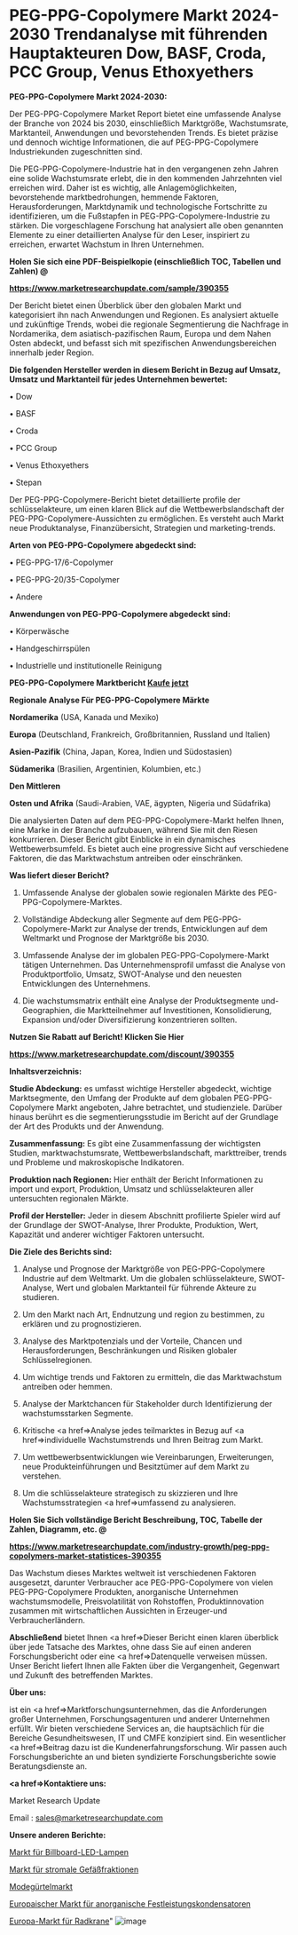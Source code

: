 # PEG-PPG-Copolymere Markt 2024-2030 Trendanalyse mit führenden Hauptakteuren Dow, BASF, Croda, PCC Group, Venus Ethoxyethers

<strong>PEG-PPG-Copolymere Markt 2024-2030:</strong>

Der PEG-PPG-Copolymere Market Report bietet eine umfassende Analyse der Branche von 2024 bis 2030, einschließlich Marktgröße, Wachstumsrate, Marktanteil, Anwendungen und bevorstehenden Trends. Es bietet präzise und dennoch wichtige Informationen, die auf PEG-PPG-Copolymere Industriekunden zugeschnitten sind.

Die PEG-PPG-Copolymere-Industrie hat in den vergangenen zehn Jahren eine solide Wachstumsrate erlebt, die in den kommenden Jahrzehnten viel erreichen wird. Daher ist es wichtig, alle Anlagemöglichkeiten, bevorstehende marktbedrohungen, hemmende Faktoren, Herausforderungen, Marktdynamik und technologische Fortschritte zu identifizieren, um die Fußstapfen in PEG-PPG-Copolymere-Industrie zu stärken. Die vorgeschlagene Forschung hat analysiert alle oben genannten Elemente zu einer detaillierten Analyse für den Leser, inspiriert zu erreichen, erwartet Wachstum in Ihren Unternehmen.



<strong>Holen Sie sich eine PDF-Beispielkopie (einschließlich TOC, Tabellen und Zahlen) @
</strong>

<strong><a href=https://www.marketresearchupdate.com/sample/390355>

<strong>https://www.marketresearchupdate.com/sample/390355</u></font></a></strong></strong>

Der Bericht bietet einen Überblick über den globalen Markt und kategorisiert ihn nach Anwendungen und Regionen. Es analysiert aktuelle und zukünftige Trends, wobei die regionale Segmentierung die Nachfrage in Nordamerika, dem asiatisch-pazifischen Raum, Europa und dem Nahen Osten abdeckt, und befasst sich mit spezifischen Anwendungsbereichen innerhalb jeder Region.



<strong>Die folgenden Hersteller werden in diesem Bericht in Bezug auf Umsatz, Umsatz und Marktanteil für jedes Unternehmen bewertet:</strong>

• Dow

• BASF

• Croda

• PCC Group

• Venus Ethoxyethers

• Stepan

Der PEG-PPG-Copolymere-Bericht bietet detaillierte profile der schlüsselakteure, um einen klaren Blick auf die Wettbewerbslandschaft der PEG-PPG-Copolymere-Aussichten zu ermöglichen. Es versteht auch Markt neue Produktanalyse, Finanzübersicht, Strategien und marketing-trends.



<strong>Arten von PEG-PPG-Copolymere abgedeckt sind:</strong>

• PEG-PPG-17/6-Copolymer

• PEG-PPG-20/35-Copolymer

• Andere



<strong>Anwendungen von PEG-PPG-Copolymere abgedeckt sind:</strong>

• Körperwäsche

• Handgeschirrspülen

• Industrielle und institutionelle Reinigung



<strong>PEG-PPG-Copolymere Marktbericht <a href=https://www.marketresearchupdate.com/buynow/390355>Kaufe jetzt</a></strong>



<strong>Regionale Analyse Für PEG-PPG-Copolymere Märkte</strong>



<strong>Nordamerika</strong> (USA, Kanada und Mexiko)



<strong>Europa</strong> (Deutschland, Frankreich, Großbritannien, Russland und Italien)



<strong>Asien-Pazifik</strong> (China, Japan, Korea, Indien und Südostasien)



<strong>Südamerika</strong> (Brasilien, Argentinien, Kolumbien, etc.)



<strong>Den Mittleren</strong> 

<strong>Osten und Afrika</strong> (Saudi-Arabien, VAE, ägypten, Nigeria und Südafrika)

Die analysierten Daten auf dem PEG-PPG-Copolymere-Markt helfen Ihnen, eine Marke in der Branche aufzubauen, während Sie mit den Riesen konkurrieren. Dieser Bericht gibt Einblicke in ein dynamisches Wettbewerbsumfeld. Es bietet auch eine progressive Sicht auf verschiedene Faktoren, die das Marktwachstum antreiben oder einschränken.



<strong>Was liefert dieser Bericht?</strong>

1. Umfassende Analyse der globalen sowie regionalen Märkte des PEG-PPG-Copolymere-Marktes.

2. Vollständige Abdeckung aller Segmente auf dem PEG-PPG-Copolymere-Markt zur Analyse der trends, Entwicklungen auf dem Weltmarkt und Prognose der Marktgröße bis 2030.

3. Umfassende Analyse der im globalen PEG-PPG-Copolymere-Markt tätigen Unternehmen. Das Unternehmensprofil umfasst die Analyse von Produktportfolio, Umsatz, SWOT-Analyse und den neuesten Entwicklungen des Unternehmens.

4. Die wachstumsmatrix enthält eine Analyse der Produktsegmente und-Geographien, die Marktteilnehmer auf Investitionen, Konsolidierung, Expansion und/oder Diversifizierung konzentrieren sollten.



<strong>Nutzen Sie Rabatt auf Bericht! Klicken Sie Hier
</strong>

<strong><a href=https://www.marketresearchupdate.com/discount/390355>https://www.marketresearchupdate.com/discount/390355</b></u></font></strong></a>



<strong>Inhaltsverzeichnis:</strong>



<strong>Studie Abdeckung:</strong> es umfasst wichtige Hersteller abgedeckt, wichtige Marktsegmente, den Umfang der Produkte auf dem globalen PEG-PPG-Copolymere Markt angeboten, Jahre betrachtet, und studienziele. Darüber hinaus berührt es die segmentierungsstudie im Bericht auf der Grundlage der Art des Produkts und der Anwendung.



<strong>Zusammenfassung:</strong> Es gibt eine Zusammenfassung der wichtigsten Studien, marktwachstumsrate, Wettbewerbslandschaft, markttreiber, trends und Probleme und makroskopische Indikatoren.



<strong>Produktion nach Regionen:</strong> Hier enthält der Bericht Informationen zu import und export, Produktion, Umsatz und schlüsselakteuren aller untersuchten regionalen Märkte.



<strong>Profil der Hersteller:</strong> Jeder in diesem Abschnitt profilierte Spieler wird auf der Grundlage der SWOT-Analyse, Ihrer Produkte, Produktion, Wert, Kapazität und anderer wichtiger Faktoren untersucht.



<strong>Die Ziele des Berichts sind:</strong>

1) Analyse und Prognose der Marktgröße von PEG-PPG-Copolymere Industrie auf dem Weltmarkt.
Um die globalen schlüsselakteure, SWOT-Analyse, Wert und globalen Marktanteil für führende Akteure zu studieren.

2) Um den Markt nach Art, Endnutzung und region zu bestimmen, zu erklären und zu prognostizieren.

3) Analyse des Marktpotenzials und der Vorteile, Chancen und Herausforderungen, Beschränkungen und Risiken globaler Schlüsselregionen.

4) Um wichtige trends und Faktoren zu ermitteln, die das Marktwachstum antreiben oder hemmen.

5) Analyse der Marktchancen für Stakeholder durch Identifizierung der wachstumsstarken Segmente.

6) Kritische <a href=>Analyse</a> jedes teilmarktes in Bezug auf <a href=>individuelle</a> Wachstumstrends und Ihren Beitrag zum Markt.

7) Um wettbewerbsentwicklungen wie Vereinbarungen, Erweiterungen, neue Produkteinführungen und Besitztümer auf dem Markt zu verstehen.

8) Um die schlüsselakteure strategisch zu skizzieren und Ihre Wachstumsstrategien <a href=>umfassend</a> zu analysieren.



<strong>Holen Sie Sich vollständige Bericht Beschreibung, TOC, Tabelle der Zahlen, Diagramm, etc. @ </strong>

<strong><a href=https://www.marketresearchupdate.com/industry-growth/peg-ppg-copolymers-market-statistices-390355>https://www.marketresearchupdate.com/industry-growth/peg-ppg-copolymers-market-statistices-390355</a></font></strong>

Das Wachstum dieses Marktes weltweit ist verschiedenen Faktoren ausgesetzt, darunter Verbraucher ace PEG-PPG-Copolymere von vielen PEG-PPG-Copolymere Produkten, anorganische Unternehmen wachstumsmodelle, Preisvolatilität von Rohstoffen, Produktinnovation zusammen mit wirtschaftlichen Aussichten in Erzeuger-und Verbraucherländern.



<strong>Abschließend</strong> bietet Ihnen <a href=>Dieser</a> Bericht einen klaren überblick über jede Tatsache des Marktes, ohne dass Sie auf einen anderen Forschungsbericht oder eine <a href=>Datenquelle</a> verweisen müssen. Unser Bericht liefert Ihnen alle Fakten über die Vergangenheit, Gegenwart und Zukunft des betreffenden Marktes.



<strong>Über uns:</strong>

 ist ein <a href=>Marktfors</a>chungsunternehmen, das die Anforderungen großer Unternehmen, Forschungsagenturen und anderer Unternehmen erfüllt. Wir bieten verschiedene Services an, die hauptsächlich für die Bereiche Gesundheitswesen, IT und CMFE konzipiert sind. Ein wesentlicher <a href=>Beitrag</a> dazu ist die Kundenerfahrungsforschung. Wir passen auch Forschungsberichte an und bieten syndizierte Forschungsberichte sowie Beratungsdienste an.



<strong><a href=>Kontaktiere uns:</a></strong>

Market Research Update

Email : sales@marketresearchupdate.com



<strong>Unsere anderen Berichte:</strong>

<a href=https://www.linkedin.com/pulse/billboard-led-lamp-market-202-what-factors-drive>Markt für Billboard-LED-Lampen</a>

<a href=https://www.linkedin.com/pulse/stromal-vascular-fraction-market-industry-analysis>Markt für stromale Gefäßfraktionen</a>

<a href=https://www.linkedin.com/pulse/fashion-belt-market-outlooks-2023-size-shares>Modegürtelmarkt</a>

<a href=https://www.linkedin.com/pulse/europe-inorganic-fixed-power-capacitors-market-2030-industry>Europaischer Markt für anorganische Festleistungskondensatoren</a>

<a href=https://www.linkedin.com/pulse/europe-wheel-crane-market-size2023-2030-analysis>Europa-Markt für Radkrane</a>"
![image](https://github.com/Gayatrikarjule/Market-Analysis-361/assets/97346546/ff5deedd-7416-4bbc-9468-802003ba0ec1)
